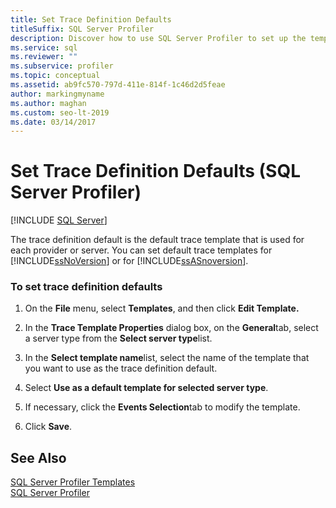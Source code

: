```yaml
---
title: Set Trace Definition Defaults
titleSuffix: SQL Server Profiler
description: Discover how to use SQL Server Profiler to set up the templates that SQL Server and Analysis Services use by default for each provider or server.
ms.service: sql
ms.reviewer: ""
ms.subservice: profiler
ms.topic: conceptual
ms.assetid: ab9fc570-797d-411e-814f-1c46d2d5feae
author: markingmyname
ms.author: maghan
ms.custom: seo-lt-2019
ms.date: 03/14/2017
---
```


# Set Trace Definition Defaults (SQL Server Profiler)

 [!INCLUDE [SQL Server](../../includes/applies-to-version/sqlserver.md)]

The trace definition default is the default trace template that is used for each provider or server. You can set default trace templates for [!INCLUDE[ssNoVersion](../../includes/ssnoversion-md.md)] or for [!INCLUDE[ssASnoversion](../../includes/ssasnoversion-md.md)].  
  
### To set trace definition defaults  
  
1.  On the **File** menu, select **Templates**, and then click **Edit Template.**  
  
2.  In the **Trace Template Properties** dialog box, on the **General**tab, select a server type from the **Select server type**list.  
  
3.  In the **Select template name**list, select the name of the template that you want to use as the trace definition default.  
  
4.  Select **Use as a default template for selected server type**.  
  
5.  If necessary, click the **Events Selection**tab to modify the template.  
  
6.  Click **Save**.  
  
## See Also  
 [SQL Server Profiler Templates](../../tools/sql-server-profiler/sql-server-profiler-templates.md)   
 [SQL Server Profiler](../../tools/sql-server-profiler/sql-server-profiler.md)  
  
  
